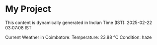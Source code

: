 # My Project

This content is dynamically generated in Indian Time (IST): 2025-02-22 03:07:08 IST


Current Weather in Coimbatore:
Temperature: 23.88 °C
Condition: haze
